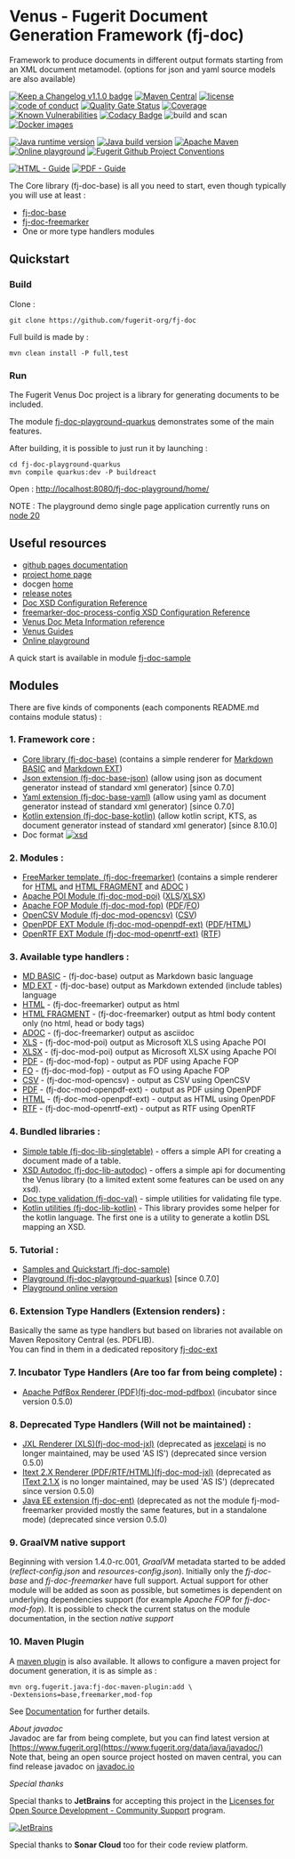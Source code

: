 # Venus - Fugerit Document Generation Framework (fj-doc)

Framework to produce documents in different output formats starting from an XML document metamodel. (options for json and yaml source models are also available)  

[![Keep a Changelog v1.1.0 badge](https://img.shields.io/badge/changelog-Keep%20a%20Changelog%20v1.1.0-%23E05735)](CHANGELOG.md) 
[![Maven Central](https://img.shields.io/maven-central/v/org.fugerit.java/fj-doc.svg)](https://central.sonatype.com/artifact/org.fugerit.java/fj-doc)
[![license](https://img.shields.io/badge/License-Apache%20License%202.0-teal.svg)](https://opensource.org/licenses/Apache-2.0)
[![code of conduct](https://img.shields.io/badge/conduct-Contributor%20Covenant-purple.svg)](https://github.com/fugerit-org/fj-universe/blob/main/CODE_OF_CONDUCT.md)
[![Quality Gate Status](https://sonarcloud.io/api/project_badges/measure?project=fugerit-org_fj-doc&metric=alert_status)](https://sonarcloud.io/summary/new_code?id=fugerit-org_fj-doc)
[![Coverage](https://sonarcloud.io/api/project_badges/measure?project=fugerit-org_fj-doc&metric=coverage)](https://sonarcloud.io/summary/new_code?id=fugerit-org_fj-doc)
[![Known Vulnerabilities](https://snyk.io/test/github/fugerit-org/fj-doc/badge.svg)](https://snyk.io/test/github/fugerit-org/fj-doc)
[![Codacy Badge](https://app.codacy.com/project/badge/Grade/58d93495dce94c618c4299cd80eb19f1)](https://app.codacy.com/gh/fugerit-org/fj-doc/dashboard?utm_source=gh&utm_medium=referral&utm_content=&utm_campaign=Badge_grade)
![build and scan](https://github.com/fugerit-org/fj-doc/actions/workflows/build_maven_package.yml/badge.svg)
[![Docker images](https://img.shields.io/badge/dockerhub-images-important.svg?logo=Docker)](https://hub.docker.com/repository/docker/fugeritorg/fj-doc-playground-quarkus/general)

[![Java runtime version](https://img.shields.io/badge/run%20on-java%208+-%23113366.svg?style=for-the-badge&logo=openjdk&logoColor=white)](https://universe.fugerit.org/src/docs/versions/java8.html)
[![Java build version](https://img.shields.io/badge/build%20on-java%2017+-%23ED8B00.svg?style=for-the-badge&logo=openjdk&logoColor=white)](https://universe.fugerit.org/src/docs/versions/java17.html)
[![Apache Maven](https://img.shields.io/badge/Apache%20Maven-3.9.0+-C71A36?style=for-the-badge&logo=Apache%20Maven&logoColor=white)](https://universe.fugerit.org/src/docs/versions/maven3_9.html)
[![Online playground](https://img.shields.io/badge/Try%20Now-Online%20Playground-1AC736?style=for-the-badge&logo=Onlinect%20Playground&logoColor=white)](https://docs.fugerit.org/fj-doc-playground/home/)
[![Fugerit Github Project Conventions](https://img.shields.io/badge/Fugerit%20Org-Project%20Conventions-1A36C7?style=for-the-badge&logo=Onlinect%20Playground&logoColor=white)](https://universe.fugerit.org/src/docs/conventions/index.html)

[![HTML - Guide](https://img.shields.io/badge/HTML-Guide-blue?style=for-the-badge)](https://venusdocs.fugerit.org/guide/ "Go to project HTML documentation")
[![PDF - Guide](https://img.shields.io/badge/PDF-Guide-red?style=for-the-badge)](https://venusdocs.fugerit.org/guide/fj-doc-guide.pdf "Go to project PDF documentation")

The Core library (fj-doc-base) is all you need to start, even though typically you will use at least : 
* [fj-doc-base](fj-doc-base/README.md)
* [fj-doc-freemarker](fj-doc-freemarker/README.md)
* One or more type handlers modules

## Quickstart

### Build

Clone : 

`git clone https://github.com/fugerit-org/fj-doc`

Full build is made by : 

`mvn clean install -P full,test`

### Run

The Fugerit Venus Doc project is a library for generating documents to be included.

The module [fj-doc-playground-quarkus](fj-doc-playground-quarkus/README.md) demonstrates some of the main features.

After building, it is possible to just run it by launching : 

```
cd fj-doc-playground-quarkus
mvn compile quarkus:dev -P buildreact
```

Open : [http://localhost:8080/fj-doc-playground/home/](http://localhost:8080/fj-doc-playground/home/)

NOTE  : The playground demo single page application currently runs on [node 20](https://nodejs.org/en)


## Useful resources

- [github pages documentation](https://venusdocs.fugerit.org/)
- [project home page](https://www.fugerit.org/perm/venus)
- docgen [home](https://www.fugerit.org/data/java/doc/venus/index.html)
- [release notes](https://www.fugerit.org/data/java/doc/venus/release-notes.html)
- [Doc XSD Configuration Reference](https://venusdocs.fugerit.org/fj-doc-base/src/main/docs/doc_xsd_config_ref.html)
- [freemarker-doc-process-config XSD Configuration Reference](https://venusdocs.fugerit.org/fj-doc-freemarker/src/main/docs/fdp_xsd_config_ref.html)
- [Venus Doc Meta Information reference](https://venusdocs.fugerit.org/docs/html/doc_meta_info.html)
- [Venus Guides](https://venusguides.fugerit.org/)
- [Online playground](https://www.fugerit.org/fj-doc-playground/home/)

A quick start is available in module [fj-doc-sample](fj-doc-sample/README.md)  


## Modules

There are five kinds of components (each components README.md contains module status) : 

### 1. Framework core :

* [Core library (fj-doc-base)](fj-doc-base/README.md) (contains a simple renderer for [Markdown BASIC](fj-doc-base/src/main/java/org/fugerit/java/doc/base/typehandler/markdown/SimpleMarkdownBasicTypeHandler.java) and [Markdown EXT](fj-doc-base/src/main/java/org/fugerit/java/doc/base/typehandler/markdown/SimpleMarkdownExtTypeHandler.java))
* [Json extension (fj-doc-base-json)](fj-doc-base-json/README.md) (allow using json as document generator instead of standard xml generator) [since 0.7.0]
* [Yaml extension (fj-doc-base-yaml)](fj-doc-base-yaml/README.md) (allow using yaml as document generator instead of standard xml generator) [since 0.7.0]
* [Kotlin extension (fj-doc-base-kotlin)](fj-doc-base-kotlin/README.md) (allow kotlin script, KTS, as document generator instead of standard xml generator) [since 8.10.0]
* Doc format [![xsd](https://img.shields.io/badge/venus%20xsd-doc%202.1-purple.svg)](https://www.fugerit.org/data/java/doc/xsd/doc-2-1.xsd)

### 2. Modules :
* [FreeMarker template, (fj-doc-freemarker)](fj-doc-freemarker/README.md) (contains a simple renderer for [HTML](fj-doc-freemarker/src/main/java/org/fugerit/java/doc/freemarker/html/FreeMarkerHtmlTypeHandler.java) and [HTML FRAGMENT](fj-doc-freemarker/src/main/java/org/fugerit/java/doc/freemarker/html/FreeMarkerHtmlFragmentTypeHandler.java) and [ADOC](fj-doc-freemarker/src/main/java/org/fugerit/java/doc/freemarker/asciidoc/FreeMarkerAsciidocTypeHandler.java) )
* [Apache POI Module (fj-doc-mod-poi)](fj-doc-mod-poi/README.md) ([XLS](fj-doc-mod-poi/src/main/java/org/fugerit/java/doc/mod/poi/XlsPoiTypeHandler.java)/[XLSX](fj-doc-mod-poi/src/main/java/org/fugerit/java/doc/mod/poi/XlsPoiTypeHandler.java))
* [Apache FOP Module (fj-doc-mod-fop)](fj-doc-mod-fop/README.md) ([PDF](fj-doc-mod-fop/src/main/java/org/fugerit/java/doc/mod/fop/PdfFopTypeHandler.java)/[FO](fj-doc-mod-fop/src/main/java/org/fugerit/java/doc/mod/fop/FreeMarkerFopTypeHandler.java))
* [OpenCSV Module (fj-doc-mod-opencsv)](fj-doc-mod-opencsv/README.md) ([CSV](fj-doc-mod-opencsv/src/main/java/org/fugerit/java/doc/mod/opencsv/OpenCSVTypeHandler.java))
* [OpenPDF EXT Module (fj-doc-mod-openpdf-ext)](fj-doc-mod-openpdf-ext/README.md) ([PDF](fj-doc-mod-openpdf-ext/src/main/java/org/fugerit/java/doc/mod/openpdf/ext/PdfTypeHandler.java)/[HTML](fj-doc-mod-openpdf-ext/src/main/java/org/fugerit/java/doc/mod/openpdf/ext/HtmlTypeHandler.java))
* [OpenRTF EXT Module (fj-doc-mod-openrtf-ext)](fj-doc-mod-openrtf-ext/README.md) ([RTF](fj-doc-mod-openrtf-ext/src/main/java/org/fugerit/java/doc/mod/openrtf/ext/RtfTypeHandler.java))


### 3. Available type handlers :
* [MD BASIC](fj-doc-base/src/main/java/org/fugerit/java/doc/base/typehandler/markdown/SimpleMarkdownBasicTypeHandler.java) - (fj-doc-base) output as Markdown basic language
* [MD EXT](fj-doc-base/src/main/java/org/fugerit/java/doc/base/typehandler/markdown/SimpleMarkdownExtTypeHandler.java) - (fj-doc-base) output as Markdown extended (include tables) language
* [HTML](fj-doc-freemarker/src/main/java/org/fugerit/java/doc/freemarker/html/FreeMarkerHtmlTypeHandler.java) - (fj-doc-freemarker) output as html
* [HTML FRAGMENT](fj-doc-freemarker/src/main/java/org/fugerit/java/doc/freemarker/html/FreeMarkerHtmlFragmentTypeHandler.java) - (fj-doc-freemarker) output as html body content only (no html, head or body tags)
* [ADOC](fj-doc-freemarker/src/main/java/org/fugerit/java/doc/freemarker/asciidoc/FreeMarkerAsciidocTypeHandler.java) - (fj-doc-freemarker) output as asciidoc
* [XLS](fj-doc-mod-poi/src/main/java/org/fugerit/java/doc/mod/poi/XlsPoiTypeHandler.java) - (fj-doc-mod-poi) output as Microsoft XLS using Apache POI
* [XLSX](fj-doc-mod-poi/src/main/java/org/fugerit/java/doc/mod/poi/XlsPoiTypeHandler.java) - (fj-doc-mod-poi) output as Microsoft XLSX using Apache POI
* [PDF](fj-doc-mod-fop/src/main/java/org/fugerit/java/doc/mod/fop/PdfFopTypeHandler.java) - (fj-doc-mod-fop) - output as PDF using Apache FOP
* [FO](fj-doc-mod-fop/src/main/java/org/fugerit/java/doc/mod/fop/FreeMarkerFopTypeHandler.java) - (fj-doc-mod-fop) - output as FO using Apache FOP
* [CSV](fj-doc-mod-opencsv/src/main/java/org/fugerit/java/doc/mod/opencsv/OpenCSVTypeHandler.java) - (fj-doc-mod-opencsv) - output as CSV using OpenCSV
* [PDF](fj-doc-mod-openpdf-ext/src/main/java/org/fugerit/java/doc/mod/openpdf/ext/PdfTypeHandler.java) - (fj-doc-mod-openpdf-ext) - output as PDF using OpenPDF
* [HTML](fj-doc-mod-openpdf-ext/src/main/java/org/fugerit/java/doc/mod/openpdf/ext/HtmlTypeHandler.java) - (fj-doc-mod-openpdf-ext) - output as HTML using OpenPDF
* [RTF](fj-doc-mod-openrtf-ext/src/main/java/org/fugerit/java/doc/mod/openrtf/ext/RtfTypeHandler.java) - (fj-doc-mod-openrtf-ext) - output as RTF using OpenRTF


### 4. Bundled libraries :
* [Simple table (fj-doc-lib-singletable)](fj-doc-lib-simpletable/README.md) - offers a simple API for creating a document made of a table.
* [XSD Autodoc (fj-doc-lib-autodoc)](fj-doc-lib-autodoc/README.md) - offers a simple api for documenting the Venus library (to a limited extent some features can be used on any xsd).
* [Doc type validation (fj-doc-val)](fj-doc-val/README.md) - simple utilities for validating file type.
* [Kotlin utilities (fj-doc-lib-kotlin)](fj-doc-lib-kotlin/README.md) - This library provides some helper for the kotlin language. The first one is a utility to generate a kotlin DSL mapping an XSD.

### 5. Tutorial :
* [Samples and Quickstart (fj-doc-sample)](fj-doc-sample/README.md)
* [Playground (fj-doc-playground-quarkus)](fj-doc-playground-quarkus/README.md) [since 0.7.0]
* [Playground online version](https://www.fugerit.org/fj-doc-playground/home/)

### 6. Extension Type Handlers (Extension renders) :
Basically the same as type handlers but based on libraries not available on Maven Repository Central (es. PDFLIB).  
You can find in them in a dedicated repository [fj-doc-ext](https://gitlab.com/fugerit-org/fj-doc-ext)  

### 7. Incubator Type Handlers (Are too far from being complete) :
* [Apache PdfBox Renderer (PDF)(fj-doc-mod-pdfbox)](https://github.com/fugerit-org/fj-doc-mod-pdfbox.git) (incubator since version 0.5.0)

### 8. Deprecated Type Handlers (Will not be maintained) :
* [JXL Renderer (XLS)(fj-doc-mod-jxl)](https://github.com/fugerit-org/fj-doc-mod-jxl.git) (deprecated as [jexcelapi](https://jexcelapi.sourceforge.net/) is no longer maintained, may be used 'AS IS') (deprecated since version 0.5.0)
* [Itext 2.X Renderer (PDF/RTF/HTML)(fj-doc-mod-jxl)](https://github.com/fugerit-org/fj-doc-mod-itext.git) (deprecated as [IText 2.1.X](https://mvnrepository.com/artifact/com.lowagie/itext/2.1.7) is no longer maintained, may be used 'AS IS') (deprecated since version 0.5.0)
* [Java EE extension (fj-doc-ent)](https://github.com/fugerit-org/fj-doc-ent.git) (deprecated as not the module fj-mod-freemarker provided mostly the same features, but in a standalone mode) (deprecated since version 0.5.0)

### 9. GraalVM native support  

Beginning with version 1.4.0-rc.001, *GraalVM* metadata started to be added (*reflect-config.json* and *resources-config.json*). Initially only the *fj-doc-base* and *fj-doc-freemarker* have full support.
Actual support for other module will be added as soon as possible, but sometimes is dependent on underlying dependencies support (for example *Apache FOP* for *fj-doc-mod-fop*).
It is possible to check the current status on the module documentation, in the section *native support*

### 10. Maven Plugin

A [maven plugin](fj-doc-maven-plugin/README.md) is also available. It allows to configure a maven project for document generation, it is as simple as : 

```shell
mvn org.fugerit.java:fj-doc-maven-plugin:add \
-Dextensions=base,freemarker,mod-fop
```

See [Documentation](fj-doc-maven-plugin/README.md) for further details.

*About javadoc*  
Javadoc are far from being complete, but you can find latest version at [https://www.fugerit.org](https://www.fugerit.org/data/java/javadoc/)  
Note that, being an open source project hosted on maven central, you can find release javadoc on [javadoc.io](https://javadoc.io/doc/org.fugerit.java/fj-doc-base/)

*Special thanks*

Special thanks to **JetBrains** for accepting this project in the [Licenses for Open Source Development - Community Support](https://jb.gg/OpenSourceSupport) program.

[![JetBrains](https://universe.fugerit.org/src/docs/thanks/jetbrains.png)](https://universe.fugerit.org/src/docs/thanks/jetbrains.html)

Special thanks to **Sonar Cloud** too for their code review platform.
